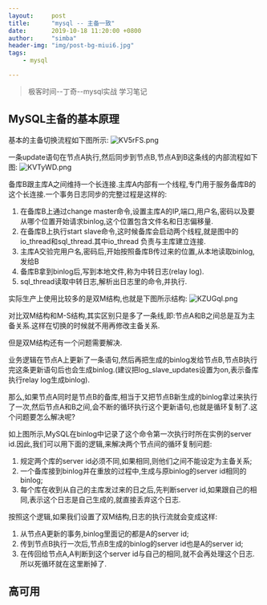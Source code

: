```yaml
---
layout:     post
title:      "mysql -- 主备一致"
date:       2019-10-18 11:20:00 +0800
author:     "simba"
header-img: "img/post-bg-miui6.jpg"
tags:
    - mysql

---
```


> 极客时间--丁奇--mysql实战 学习笔记

##	MySQL主备的基本原理

基本的主备切换流程如下图所示:
![KV5rFS.png](https://s2.ax1x.com/2019/10/18/KV5rFS.png)


一条update语句在节点A执行,然后同步到节点B,节点A到B这条线的内部流程如下图:
![KVTyWD.png](https://s2.ax1x.com/2019/10/18/KVTyWD.png)

备库B跟主库A之间维持一个长连接.主库A内部有一个线程,专门用于服务备库B的这个长连接.一个事务日志同步的完整过程是这样的:

1.	在备库B上通过change master命令,设置主库A的IP,端口,用户名,密码以及要从哪个位置开始请求binlog,这个位置包含文件名和日志偏移量.
2.	在备库B上执行start slave命令,这时候备库会启动两个线程,就是图中的io_thread和sql_thread.其中io_thread
负责与主库建立连接.
3.	主库A交验完用户名,密码后,开始按照备库B传过来的位置,从本地读取binlog,发给B
4.	备库B拿到binlog后,写到本地文件,称为中转日志(relay log).
5.	sql_thread读取中转日志,解析出日志里的命令,并执行.


实际生产上使用比较多的是双M结构,也就是下图所示结构:
![KZUGqI.png](https://s2.ax1x.com/2019/10/18/KZUGqI.png)

对比双M结构和M-S结构,其实区别只是多了一条线,即:节点A和B之间总是互为主备关系.这样在切换的时候就不用再修改主备关系.

但是双M结构还有一个问题需要解决.

业务逻辑在节点A上更新了一条语句,然后再把生成的binlog发给节点B,节点B执行完这条更新语句后也会生成binlog.(建议把log_slave_updates设置为on,表示备库执行relay log生成binlog).

那么,如果节点A同时是节点B的备库,相当于又把节点B新生成的binlog拿过来执行了一次,然后节点A和B之间,会不断的循环执行这个更新语句,也就是循环复制了.这个问题要怎么解决呢?

如上图所示,MySQL在binlog中记录了这个命令第一次执行时所在实例的server id.因此,我们可以用下面的逻辑,来解决两个节点间的循环复制问题:
1.	规定两个库的server id必须不同,如果相同,则他们之间不能设定为主备关系;
2.	一个备库接到binlog并在重放的过程中,生成与原binlog的server id相同的binlog;
3.	每个库在收到从自己的主库发过来的日之后,先判断server id,如果跟自己的相同,表示这个日志是自己生成的,就直接丢弃这个日志.

按照这个逻辑,如果我们设置了双M结构,日志的执行流就会变成这样:
1.	从节点A更新的事务,binlog里面记的都是A的server id;
2.	传到节点B执行一次后,节点B生成的binlog的server id也是A的server id;
3.	在传回给节点A,A判断到这个server id与自己的相同,就不会再处理这个日志.所以死循环就在这里断掉了.



##	高可用